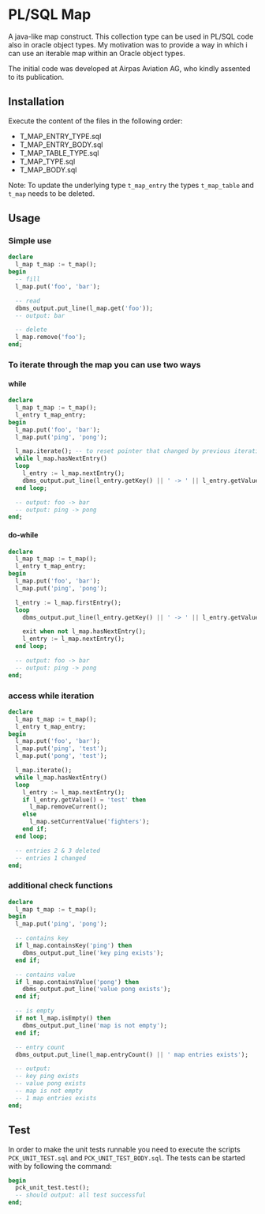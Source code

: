 # PL/SQL Map
A java-like map construct. This collection type can be used in PL/SQL code also in oracle object types.
My motivation was to provide a way in which i can use an iterable map within an Oracle object types.

The initial code was developed at Airpas Aviation AG, who kindly assented to its publication.
## Installation
Execute the content of the files in the following order:
* T_MAP_ENTRY_TYPE.sql
* T_MAP_ENTRY_BODY.sql
* T_MAP_TABLE_TYPE.sql
* T_MAP_TYPE.sql
* T_MAP_BODY.sql

Note: To update the underlying type `t_map_entry` the types `t_map_table` and `t_map` needs to be deleted.
## Usage
### Simple use
```sql
declare
  l_map t_map := t_map();
begin
  -- fill
  l_map.put('foo', 'bar');

  -- read
  dbms_output.put_line(l_map.get('foo'));
  -- output: bar

  -- delete
  l_map.remove('foo');
end;
```
### To iterate through the map you can use two ways
#### while
```sql
declare
  l_map t_map := t_map();
  l_entry t_map_entry;
begin
  l_map.put('foo', 'bar');
  l_map.put('ping', 'pong');

  l_map.iterate(); -- to reset pointer that changed by previous iteration, optional
  while l_map.hasNextEntry()
  loop
    l_entry := l_map.nextEntry();
    dbms_output.put_line(l_entry.getKey() || ' -> ' || l_entry.getValue());
  end loop;

  -- output: foo -> bar
  -- output: ping -> pong
end;
```
#### do-while
```sql
declare
  l_map t_map := t_map();
  l_entry t_map_entry;
begin
  l_map.put('foo', 'bar');
  l_map.put('ping', 'pong');

  l_entry := l_map.firstEntry();
  loop
    dbms_output.put_line(l_entry.getKey() || ' -> ' || l_entry.getValue());

    exit when not l_map.hasNextEntry();
    l_entry := l_map.nextEntry();
  end loop;

  -- output: foo -> bar
  -- output: ping -> pong
end;
```
### access while iteration
```sql
declare
  l_map t_map := t_map();
  l_entry t_map_entry;
begin
  l_map.put('foo', 'bar');
  l_map.put('ping', 'test');
  l_map.put('pong', 'test');

  l_map.iterate();
  while l_map.hasNextEntry()
  loop
    l_entry := l_map.nextEntry();
    if l_entry.getValue() = 'test' then
      l_map.removeCurrent();
    else
      l_map.setCurrentValue('fighters');
    end if;
  end loop;

  -- entries 2 & 3 deleted
  -- entries 1 changed
end;
```
### additional check functions
```sql
declare
  l_map t_map := t_map();
begin
  l_map.put('ping', 'pong');

  -- contains key
  if l_map.containsKey('ping') then
    dbms_output.put_line('key ping exists');
  end if;

  -- contains value
  if l_map.containsValue('pong') then
    dbms_output.put_line('value pong exists');
  end if;

  -- is empty
  if not l_map.isEmpty() then
    dbms_output.put_line('map is not empty');
  end if;

  -- entry count
  dbms_output.put_line(l_map.entryCount() || ' map entries exists');

  -- output:
  -- key ping exists
  -- value pong exists
  -- map is not empty
  -- 1 map entries exists
end;
```
## Test
In order to make the unit tests runnable you need to execute the scripts `PCK_UNIT_TEST.sql` and `PCK_UNIT_TEST_BODY.sql`. The tests can be started with by following the command:
```sql
begin
  pck_unit_test.test();
  -- should output: all test successful
end;
```
